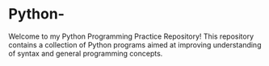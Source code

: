 # Python- 

Welcome to my Python Programming Practice Repository! This repository contains a collection of Python programs aimed at improving understanding of syntax and general programming concepts.